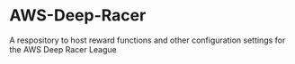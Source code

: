 # AWS-Deep-Racer
A respository to host reward functions and other configuration settings for the AWS Deep Racer League
